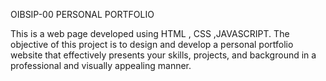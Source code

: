 OIBSIP-00
PERSONAL PORTFOLIO

This is a web page developed using HTML , CSS ,JAVASCRIPT. The objective of this project is to design and develop a personal portfolio website that effectively presents your skills, projects, and background in a professional and visually appealing manner.
